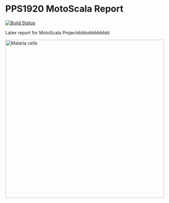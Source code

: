 # PPS1920 MotoScala Report

[![Build Status](https://travis-ci.com/Unibo-PPS-1920/pps1920-motoScala-report.svg?token=1mCAaiu62UfzqtUMtaCr&branch=master)](https://travis-ci.com/Unibo-PPS-1920/pps1920-motoScala-report)

Latex report for MotoScala Projectdddsdddddddd

<img src="https://upload.wikimedia.org/wikipedia/commons/2/25/LaTeX_logo.png" alt="Malaria cells" width=500 aligh=center/>

